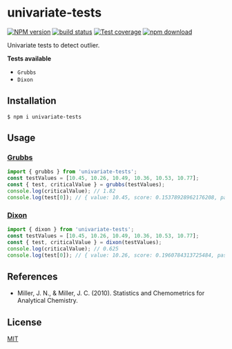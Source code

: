 # univariate-tests

[![NPM version][npm-image]][npm-url]
[![build status][ci-image]][ci-url]
[![Test coverage][codecov-image]][codecov-url]
[![npm download][download-image]][download-url]

Univariate tests to detect outlier.

**Tests available**

- `Grubbs`
- `Dixon`

## Installation

`$ npm i univariate-tests`

## Usage

### [Grubbs](./src/grubbs.ts)

```js
import { grubbs } from 'univariate-tests';
const testValues = [10.45, 10.26, 10.49, 10.36, 10.53, 10.77];
const { test, criticalValue } = grubbs(testValues);
console.log(criticalValue); // 1.82
console.log(test[0]); // { value: 10.45, score: 0.15378928962176208, pass: true }
```

### [Dixon](./src/dixon.ts)

```js
import { dixon } from 'univariate-tests';
const testValues = [10.45, 10.26, 10.49, 10.36, 10.53, 10.77];
const { test, criticalValue } = dixon(testValues);
console.log(criticalValue); // 0.625
console.log(test[0]); // { value: 10.26, score: 0.1960784313725484, pass: true }
```

## References

- Miller, J. N., & Miller, J. C. (2010). Statistics and Chemometrics for Analytical Chemistry.

## License

[MIT](./LICENSE)

[npm-image]: https://img.shields.io/npm/v/univariate-tests.svg
[npm-url]: https://www.npmjs.com/package/univariate-tests
[ci-image]: https://github.com/josoriom/univariate-tests/workflows/Node.js%20CI/badge.svg?branch=main
[ci-url]: https://github.com/josoriom/univariate-tests/actions?query=workflow%3A%22Node.js+CI%22
[codecov-image]: https://img.shields.io/codecov/c/github/josoriom/univariate-tests.svg
[codecov-url]: https://codecov.io/gh/josoriom/univariate-tests
[download-image]: https://img.shields.io/npm/dm/univariate-tests.svg
[download-url]: https://www.npmjs.com/package/univariate-tests
